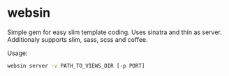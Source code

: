 # websin

Simple gem for easy slim template coding. Uses sinatra and thin as server. Additionaly supports slim, sass, scss and coffee.

Usage:

```bash
websin server -v PATH_TO_VIEWS_DIR [-p PORT]
```
